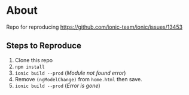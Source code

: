 # About

Repo for reproducing https://github.com/ionic-team/ionic/issues/13453

## Steps to Reproduce

1. Clone this repo
2. `npm install`
3. `ionic build --prod` (*Module not found error*)
4. Remove `(ngModelChange)` from `home.html` then save.
5. `ionic build --prod` (*Error is gone*)

